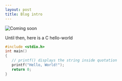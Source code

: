 ```yaml
---
layout: post
title: Blog intro
---
```


![Coming soon](https://www.elegantthemes.com/blog/wp-content/uploads/2017/05/coming-soon.jpg)

Until then, here is a C hello-world

```C
#include <stdio.h>
int main()
{
   // printf() displays the string inside quotation
   printf("Hello, World!");
   return 0;
}
```

